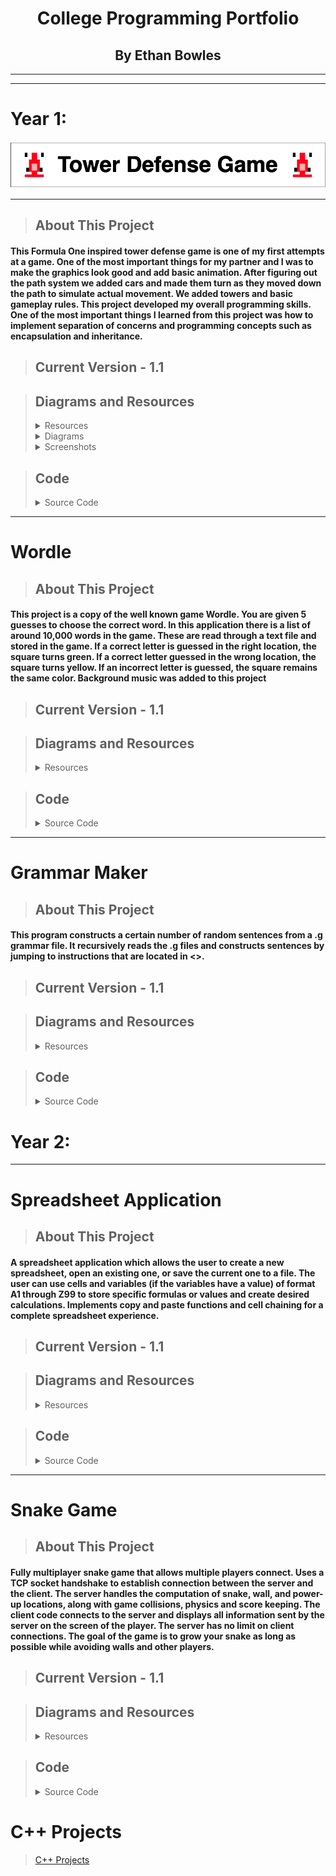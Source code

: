 <h1 align="center">College Programming Portfolio</h1>
<h2 align="center">By Ethan Bowles</h2>

___
___
# Year 1:
<p align="center">
  <img src="TowerDefense/TowerDefenseLogo.drawio.png" />
</p>


___
>## About This Project
#### This Formula One inspired tower defense game is one of my first attempts at a game. One of the most important things for my partner and I was to make the graphics look good and add basic animation. After figuring out the path system we added cars and made them turn as they moved down the path to simulate actual movement. We added towers and basic gameplay rules. This project developed my overall programming skills. One of the most important things I learned from this project was how to implement separation of concerns and programming concepts such as encapsulation and inheritance.

>## Current Version - 1.1

>## Diagrams and Resources
><details>
><summary>Resources</summary>
>  
>><details>
>><summary>GameOver.png</summary>
>>
>>  &nbsp;&nbsp;&nbsp;&nbsp;&nbsp;&nbsp; ![Alt text](TowerDefense/resources/GameOver.png)
>>  
>></details>
>><details>
>><summary>HaasCar.png</summary>
>>
>>  &nbsp;&nbsp;&nbsp;&nbsp;&nbsp;&nbsp; ![Alt text](TowerDefense/resources/HaasCar.png)
>>  
>></details>
>><details>
>><summary>HaasTruck.png</summary>
>>
>>  &nbsp;&nbsp;&nbsp;&nbsp;&nbsp;&nbsp; ![Alt text](TowerDefense/resources/HaasTruck.png)
>>  
>></details>
>><details>
>><summary>MenuOverlay.png</summary>
>>
>>  &nbsp;&nbsp;&nbsp;&nbsp;&nbsp;&nbsp; ![Alt text](TowerDefense/resources/MenuOverlay.png)
>>  
>></details>
>><details>
>><summary>OilBarrel.png</summary>
>>
>>  &nbsp;&nbsp;&nbsp;&nbsp;&nbsp;&nbsp; ![Alt text](TowerDefense/resources/OilBarrel.png)
>>  
>></details>
>><details>
>><summary>path_2.png</summary>
>>
>>  &nbsp;&nbsp;&nbsp;&nbsp;&nbsp;&nbsp; ![Alt text](TowerDefense/resources/path_2.jpg)
>>  
>></details>
>><details>
>><summary>WaterBottle.png</summary>
>>
>>  &nbsp;&nbsp;&nbsp;&nbsp;&nbsp;&nbsp; ![Alt text](TowerDefense/resources/WaterBottle.png)
>>  
>></details>
>
>  [View All Resources](TowerDefense/TowerDefense/resources) 
>
></details>
><details>
><summary>Diagrams</summary>
>  
>><details>
>><summary>UML Diagram</summary>
>>
>>  &nbsp;&nbsp;&nbsp;&nbsp;&nbsp;&nbsp; ![Alt text](TowerDefense/resources/TowerDefense.umlcd.png)
>>  
>></details>
> 
></details>
><details/>
><summary>Screenshots</summary>
>
>><details>
>><summary>Game Screen</summary>
>>
>>  &nbsp;&nbsp;&nbsp;&nbsp;&nbsp;&nbsp; ![Alt text](TowerDefense/MISC/GameSC1.png)
>>  
>></details>
>><details>
>><summary>End Game Screen</summary>
>>
>>  &nbsp;&nbsp;&nbsp;&nbsp;&nbsp;&nbsp; ![Alt text](TowerDefense/resources/GameOver.png)
>>  
>></details>
> 
></details>


>## Code
><details>
><summary>Source Code</summary>
>  
>  - [Animatable.java](TowerDefense/src/Animatable.java)
>  - [Enemy.java](TowerDefense/src/Enemy.java)
>  - [EnemyHaasCar.java](TowerDefense/src/EnemyHaasCar.java)
>  - [EnemyHaasTruck.java](TowerDefense/src/EnemyHaasTruck.java)
>  - [GameControl.java](TowerDefense/src/GameControl.java)
>  - [GameOver.java](TowerDefense/src/GameOver.java)
>  - [GameState.java](TowerDefense/src/GameState.java)
>  - [GameView.java](TowerDefense/src/GameView.java)
>  - [Menu.java](TowerDefense/src/Menu.java)
>  - [Path.java](TowerDefense/src/Path.java)
>  - [ResourceLoader.java](TowerDefense/src/ResourceLoader.java)
>  - [TowerDefense.java](TowerDefense/src/TowerDefense.java)
>  - [TowerMenuOil.java](TowerDefense/src/TowerMenuOil.java)
>  - [TowerMenuWater.java](TowerDefense/src/TowerMenuWater.java) 
>  - [TowerOil.java](TowerDefense/src/TowerOil.java)
>  - [TowerOilMoving.java](TowerDefense/src/TowerOilMoving.java)
>  - [TowerWater.java](TowerDefense/src/TowerWater.java)
>  - [TowerWaterMoving.java](TowerDefense/src/TowerWaterMoving.java) 
>
>  [View All Code](TowerDefense/src) 
>  
></details>

___

# Wordle
>## About This Project
#### This project is a copy of the well known game Wordle. You are given 5 guesses to choose the correct word. In this application there is a list of around 10,000 words in the game. These are read through a text file and stored in the game. If a correct letter is guessed in the right location, the square turns green. If a correct letter guessed in the wrong location, the square turns yellow. If an incorrect letter is guessed, the square remains the same color. Background music was added to this project

>## Current Version - 1.1

>## Diagrams and Resources
><details>
><summary>Resources</summary>
>  
>><details>
>><summary>WordleGamePic.png</summary>
>>
>>  &nbsp;&nbsp;&nbsp;&nbsp;&nbsp;&nbsp; ![Alt text](wordle/images/WordleGamePic.PNG)
>>  
>></details>
>><details>
>><summary>WordleWinScreen.png</summary>
>>
>>  &nbsp;&nbsp;&nbsp;&nbsp;&nbsp;&nbsp; ![Alt text](wordle/images/WordleWinScreen.PNG)
>>  
>></details>
>> 
>> [Answers.txt](wordle/Answers.txt) 
>
></details>

>## Code
><details>
><summary>Source Code</summary>
>  
>  - [Box.java](wordle/Box.java) 
>  - [MusicPlayer.java](wordle/MusicPlayer.java) 
>  - [Wordle.java](wordle/Wordle.java) 
>  - [WordlePanel.java](wordle/WordlePanel.java) 
>
>  [View All Code](wordle) 
>  
></details>


___

# Grammar Maker
>## About This Project
#### This program constructs a certain number of random sentences from a .g grammar file. It recursively reads the .g files and constructs sentences by jumping to instructions that are located in <>.

>## Current Version - 1.1

>## Diagrams and Resources
><details>
><summary>Resources</summary>
>  
>> [poetic_sentence.g](grammarProject/poetic_sentence.g) 
>
></details>


>## Code
><details>
><summary>Source Code</summary>
>  
>  - [FileReader.java](grammarProject/FileReader.java) 
>  - [RandomPhraseGenerator.java](grammarProject/RandomPhraseGenerator.java) 
>
>  [View All Code](grammarProject) 
>  
></details>


# Year 2:
___

# Spreadsheet Application
>## About This Project
#### A spreadsheet application which allows the user to create a new spreadsheet, open an existing one, or save the current one to a file. The user can use cells and variables (if the variables have a value) of format A1 through Z99 to store specific formulas or values and create desired calculations. Implements copy and paste functions and cell chaining for a complete spreadsheet experience.


>## Current Version - 1.1

>## Diagrams and Resources
><details>
><summary>Resources</summary>
>  
>><details>
>><summary>SpreadsheetPic1.png</summary>
>>
>>  &nbsp;&nbsp;&nbsp;&nbsp;&nbsp;&nbsp; ![Alt text](spreadsheetApp/SpreadsheetPic1.PNG)
>>  
>></details>
>> 
>> [README W More Details](spreadsheetApp/README.md) 
>
></details>

>## Code
><details>
><summary>Source Code</summary>
>  
>  - [DependencyGraph.cs](spreadsheetApp/spreadsheet/DependencyGraph.cs) 
>  - [Formula.cs](spreadsheetApp/spreadsheet/Formula.cs) 
>  - [Spreadsheet.cs](spreadsheetApp/spreadsheet//Spreadsheet.cs) 
>  - [MAUI](spreadsheetApp/MAUI%Program) 
>
>  [View All Code](spreadsheetApp) 
>  
></details>

___

# Snake Game
>## About This Project
#### Fully multiplayer snake game that allows multiple players connect. Uses a TCP socket handshake to establish connection between the server and the client. The server handles the computation of snake, wall, and power-up locations, along with game collisions, physics and score keeping. The client code connects to the server and displays all information sent by the server on the screen of the player. The server has no limit on client connections. The goal of the game is to grow your snake as long as possible while avoiding walls and other players.


>## Current Version - 1.1

>## Diagrams and Resources
><details>
><summary>Resources</summary>
>  
>><details>
>><summary>InGame.png</summary>
>>
>>  &nbsp;&nbsp;&nbsp;&nbsp;&nbsp;&nbsp; ![Alt text](SnakeGame/Images/SnakeGamePic1.PNG)
>>  
>></details>
>><details>
>><summary>Client.png</summary>
>>
>>  &nbsp;&nbsp;&nbsp;&nbsp;&nbsp;&nbsp; ![Alt text](SnakeGame/Images/SnakeGamePic2.PNG)
>>  
>></details>
>><details>
>><summary>Server.png</summary>
>>
>>  &nbsp;&nbsp;&nbsp;&nbsp;&nbsp;&nbsp; ![Alt text](SnakeGame/Images/SnakeGamePic3.PNG)
>>  
>></details>
>> 
>> [README W More Details](SnakeGame/README.md) 
>
></details>

>## Code
><details>
><summary>Source Code</summary>
>  
>  - [Model](SnakeGame/Model) 
>  - [Server](SnakeGame/Server) 
>  - [ServerController](SnakeGame/ServerController) 
>  - [SnakeClient](SnakeGame/SnakeClient) 
>  - [Vector2D](SnakeGame/Vector2D) 
>
>  [View All Code](SnakeGame) 
>  
></details>

# C++ Projects
>[C++ Projects](C++_Projects) 
